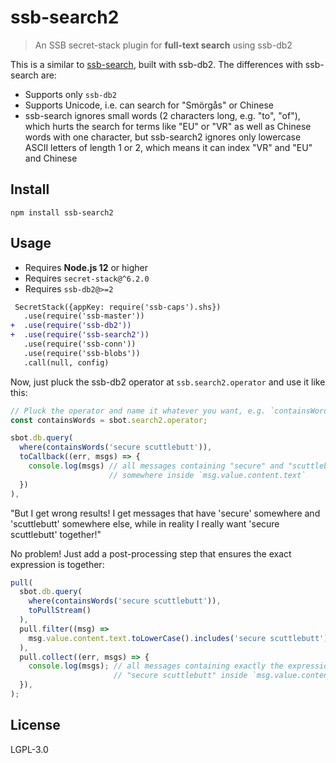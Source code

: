 # ssb-search2

> An SSB secret-stack plugin for **full-text search** using ssb-db2

This is a similar to [ssb-search](https://github.com/ssbc/ssb-search), built with ssb-db2. The differences with ssb-search are:

- Supports only `ssb-db2`
- Supports Unicode, i.e. can search for "Smörgås" or Chinese
- ssb-search ignores small words (2 characters long, e.g. "to", "of"), which hurts the search for terms like "EU" or "VR" as well as Chinese words with one character, but ssb-search2 ignores only lowercase ASCII letters of length 1 or 2, which means it can index "VR" and "EU" and Chinese

## Install

```
npm install ssb-search2
```

## Usage

- Requires **Node.js 12** or higher
- Requires `secret-stack@^6.2.0`
- Requires `ssb-db2@>=2`

```diff
 SecretStack({appKey: require('ssb-caps').shs})
   .use(require('ssb-master'))
+  .use(require('ssb-db2'))
+  .use(require('ssb-search2'))
   .use(require('ssb-conn'))
   .use(require('ssb-blobs'))
   .call(null, config)
```

Now, just pluck the ssb-db2 operator at `ssb.search2.operator` and use it like this:

```js
// Pluck the operator and name it whatever you want, e.g. `containsWords`
const containsWords = sbot.search2.operator;

sbot.db.query(
  where(containsWords('secure scuttlebutt')),
  toCallback((err, msgs) => {
    console.log(msgs) // all messages containing "secure" and "scuttlebutt"
                      // somewhere inside `msg.value.content.text`
  })
),
```

"But I get wrong results! I get messages that have 'secure' somewhere and 'scuttlebutt' somewhere else, while in reality I really want 'secure scuttlebutt' together!"

No problem! Just add a post-processing step that ensures the exact expression is together:

```js
pull(
  sbot.db.query(
    where(containsWords('secure scuttlebutt')),
    toPullStream()
  ),
  pull.filter((msg) =>
    msg.value.content.text.toLowerCase().includes('secure scuttlebutt'),
  ),
  pull.collect((err, msgs) => {
    console.log(msgs); // all messages containing exactly the expression
                       // "secure scuttlebutt" inside `msg.value.content.text`
  }),
);
```

## License

LGPL-3.0
